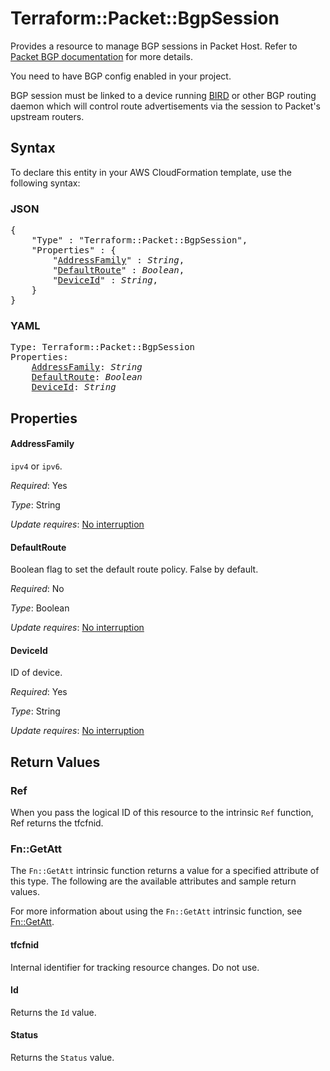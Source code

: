 # Terraform::Packet::BgpSession

Provides a resource to manage BGP sessions in Packet Host. Refer to [Packet BGP documentation](https://www.packet.com/developers/docs/network/advanced/local-and-global-bgp/) for more details.

You need to have BGP config enabled in your project.

BGP session must be linked to a device running [BIRD](https://bird.network.cz) or other BGP routing daemon which will control route advertisements via the session to Packet's upstream routers.

## Syntax

To declare this entity in your AWS CloudFormation template, use the following syntax:

### JSON

<pre>
{
    "Type" : "Terraform::Packet::BgpSession",
    "Properties" : {
        "<a href="#addressfamily" title="AddressFamily">AddressFamily</a>" : <i>String</i>,
        "<a href="#defaultroute" title="DefaultRoute">DefaultRoute</a>" : <i>Boolean</i>,
        "<a href="#deviceid" title="DeviceId">DeviceId</a>" : <i>String</i>,
    }
}
</pre>

### YAML

<pre>
Type: Terraform::Packet::BgpSession
Properties:
    <a href="#addressfamily" title="AddressFamily">AddressFamily</a>: <i>String</i>
    <a href="#defaultroute" title="DefaultRoute">DefaultRoute</a>: <i>Boolean</i>
    <a href="#deviceid" title="DeviceId">DeviceId</a>: <i>String</i>
</pre>

## Properties

#### AddressFamily

`ipv4` or `ipv6`.

_Required_: Yes

_Type_: String

_Update requires_: [No interruption](https://docs.aws.amazon.com/AWSCloudFormation/latest/UserGuide/using-cfn-updating-stacks-update-behaviors.html#update-no-interrupt)

#### DefaultRoute

Boolean flag to set the default route policy. False by default.

_Required_: No

_Type_: Boolean

_Update requires_: [No interruption](https://docs.aws.amazon.com/AWSCloudFormation/latest/UserGuide/using-cfn-updating-stacks-update-behaviors.html#update-no-interrupt)

#### DeviceId

ID of device.

_Required_: Yes

_Type_: String

_Update requires_: [No interruption](https://docs.aws.amazon.com/AWSCloudFormation/latest/UserGuide/using-cfn-updating-stacks-update-behaviors.html#update-no-interrupt)

## Return Values

### Ref

When you pass the logical ID of this resource to the intrinsic `Ref` function, Ref returns the tfcfnid.

### Fn::GetAtt

The `Fn::GetAtt` intrinsic function returns a value for a specified attribute of this type. The following are the available attributes and sample return values.

For more information about using the `Fn::GetAtt` intrinsic function, see [Fn::GetAtt](https://docs.aws.amazon.com/AWSCloudFormation/latest/UserGuide/intrinsic-function-reference-getatt.html).

#### tfcfnid

Internal identifier for tracking resource changes. Do not use.

#### Id

Returns the <code>Id</code> value.

#### Status

Returns the <code>Status</code> value.


